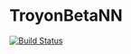 # TroyonBetaNN

[![Build Status](https://github.com/mgyoo86/TroyonBetaNN.jl/actions/workflows/CI.yml/badge.svg?branch=main)](https://github.com/mgyoo86/TroyonBetaNN.jl/actions/workflows/CI.yml?query=branch%3Amain)
